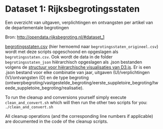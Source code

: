 # Dataset 1: Rijksbegrotingsstaten

Een overzicht van uitgaven, verplichtingen en ontvangsten per artikel van de departementale begrotingen

Bron: http://opendata.rijksbegroting.nl/#dataset_1

[begrotingsstaten.csv](http://opendata.rijksbegroting.nl/begrotingsstaten.csv) (hier hernoemd naar `begrotingsstaten_origineel.csv`) wordt met deze scripts opgeschoond en opgeslagen als `begrotingsstaten.csv`. Ook wordt de data in de folder `begrotingsstaten_json` hiërarchisch opgeslagen als .json bestanden volgens de [structuur voor hiërarchische visualisaties van D3.js](https://github.com/d3/d3-hierarchy/blob/master/README.md#hierarchy). Er is een .json bestand voor elke combinatie van jaar, uitgaven (U)/verplichtingen (V)/ontvangsten (O) en de type begroting (ontwerpbegroting/vastgestelde_begroting/eerste_suppletoire_begroting/tweede_suppletoire_begroting/realisatie).

To run the cleanup and conversions yourself simply execute `clean_and_convert.sh` which will then run the other two scripts for you: `./clean_and_convert.sh`

All cleanup operations (and the corresponding line numbers if applicable) are documented in the code of the cleanup scripts.
